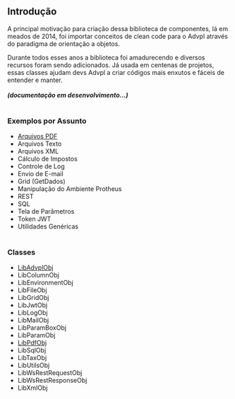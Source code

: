 ## Introdução

A principal motivação para criação dessa biblioteca de componentes, lá em meados de 2014, 
foi importar conceitos de clean code para o Advpl através do paradigma de orientação a objetos.

Durante todos esses anos a biblioteca foi amadurecendo e diversos recursos foram sendo adicionados. 
Já usada em centenas de projetos, essas classes ajudam devs Advpl a criar códigos mais enxutos e fáceis 
de entender e manter.
<br/><br/>
***(documentação em desenvolvimento...)***
<br/><br/>

### Exemplos por Assunto

- [Arquivos PDF](samples/pdf.md)
- Arquivos Texto
- Arquivos XML
- Cálculo de Impostos
- Controle de Log
- Envio de E-mail
- Grid (GetDados)
- Manipulação do Ambiente Protheus
- REST
- SQL
- Tela de Parâmetros
- Token JWT
- Utilidades Genéricas
<br/><br/>

### Classes

- [LibAdvplObj](classes/main.md)
- LibColumnObj
- LibEnvironmentObj
- LibFileObj
- LibGridObj
- LibJwtObj
- LibLogObj
- LibMailObj
- LibParamBoxObj
- LibParamObj
- [LibPdfObj](classes/pdf.md)
- LibSqlObj
- LibTaxObj
- LibUtilsObj
- LibWsRestRequestObj
- LibWsRestResponseObj
- LibXmlObj